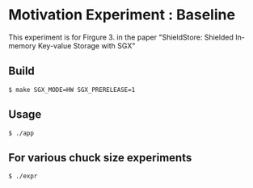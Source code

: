 # Motivation Experiment : Baseline 

This experiment is for Firgure 3. in the paper "ShieldStore: Shielded In-memory Key-value Storage with SGX"

## Build

	$ make SGX_MODE=HW SGX_PRERELEASE=1 

## Usage

	$ ./app	

## For various chuck size experiments 	

	$ ./expr  
